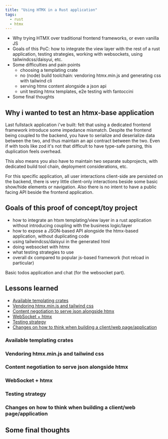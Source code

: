 ```yaml
---
title: "Using HTMX in a Rust application"
tags:
  - rust
  - htmx
---
```


- Why trying HTMX over traditional frontend frameworks, or even vanilla JS
- Goals of this PoC: how to integrate the view layer with the rest of a rust
  application, testing strategies, working with websockets, using
  tailwindcss/daisyui, etc.
- Some difficulties and pain points
  - choosing a templating crate
  - no (node) build toolchain: vendoring htmx.min.js and generating css with
    tailwind cli
  - serving htmx content alongside a json api
  - unit testing htmx templates, e2e testing with fantoccini
- Some final thoughts

## Why i wanted to test an htmx-base application

Last fullstack application i've built: felt that using a dedicated frontend
framework introduce some impedance mismatch. Despite the frontend being coupled
to the backend, you have to serialize and deserialize data between the two, and
thus maintain an api contract between the two. Even if with tools like zod it's
not that difficult to have type-safe parsing, this duplication feels overhead.

This also means you also have to maintain two separate subprojects, with
dedicated build tool chain, deployment considerations, etc.

For this specific application, all user interactions client-side are persisted
on the backend, there is very little client-only interactions beside some basic
show/hide elements or navigation. Also there is no intent to have a public
facing API beside the frontend application.

## Goals of this proof of concept/toy project

- how to integrate an htxm templating/view layer in a rust application without
  introducing coupling with the business logic/layer
- how to expose a JSON-based API alongside the htmx-based application, without
  duplicating code
- using tailwindcss/daisyui in the generated html
- doing websocket with htmx
- what testing strategies to use
- overall dx compared to popular js-based framework (hot reload in particular)

Basic todos application and chat (for the websocket part).

## Lessons learned

- [Available templating crates](#available-templating-crates)
- [Vendoring htmx.min.js and tailwind css](#vendoring-htmxminjs-and-tailwind-css)
- [Content negotiation to serve json alongside htmx](#content-negotiation-to-serve-json-alongside-htmx)
- [WebSocket + htmx](#websocket--htmx)
- [Testing strategy](#testing-strategy)
- [Changes on how to think when building a client/web page/application](#changes-on-how-to-think-when-building-a-clientweb-pageapplication)

### Available templating crates

### Vendoring htmx.min.js and tailwind css

### Content negotiation to serve json alongside htmx

### WebSocket + htmx

### Testing strategy

### Changes on how to think when building a client/web page/application

## Some final thoughts
